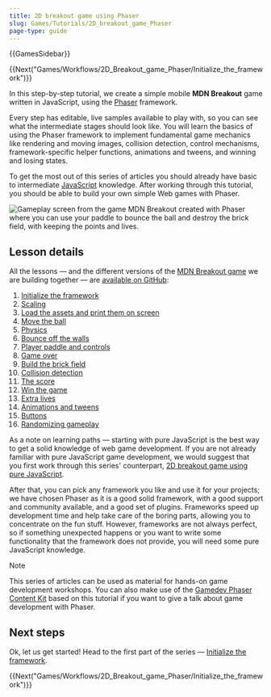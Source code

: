```yaml
---
title: 2D breakout game using Phaser
slug: Games/Tutorials/2D_breakout_game_Phaser
page-type: guide
---
```


{{GamesSidebar}}

{{Next("Games/Workflows/2D_Breakout_game_Phaser/Initialize_the_framework")}}

In this step-by-step tutorial, we create a simple mobile **MDN Breakout** game written in JavaScript, using the [Phaser](https://phaser.io/) framework.

Every step has editable, live samples available to play with, so you can see what the intermediate stages should look like. You will learn the basics of using the Phaser framework to implement fundamental game mechanics like rendering and moving images, collision detection, control mechanisms, framework-specific helper functions, animations and tweens, and winning and losing states.

To get the most out of this series of articles you should already have basic to intermediate [JavaScript](/en-US/docs/Learn_web_development/Getting_started/Your_first_website/JavaScript_basics) knowledge. After working through this tutorial, you should be able to build your own simple Web games with Phaser.

![Gameplay screen from the game MDN Breakout created with Phaser where you can use your paddle to bounce the ball and destroy the brick field, with keeping the points and lives.](mdn-breakout-phaser.png)

## Lesson details

All the lessons — and the different versions of the [MDN Breakout game](https://end3r.github.io/Gamedev-Phaser-Content-Kit/demos/lesson16.html) we are building together — are [available on GitHub](https://end3r.github.io/Gamedev-Phaser-Content-Kit/demos/):

1. [Initialize the framework](/en-US/docs/Games/Tutorials/2D_breakout_game_Phaser/Initialize_the_framework)
2. [Scaling](/en-US/docs/Games/Tutorials/2D_breakout_game_Phaser/Scaling)
3. [Load the assets and print them on screen](/en-US/docs/Games/Tutorials/2D_breakout_game_Phaser/Load_the_assets_and_print_them_on_screen)
4. [Move the ball](/en-US/docs/Games/Tutorials/2D_breakout_game_Phaser/Move_the_ball)
5. [Physics](/en-US/docs/Games/Tutorials/2D_breakout_game_Phaser/Physics)
6. [Bounce off the walls](/en-US/docs/Games/Tutorials/2D_breakout_game_Phaser/Bounce_off_the_walls)
7. [Player paddle and controls](/en-US/docs/Games/Tutorials/2D_breakout_game_Phaser/Player_paddle_and_controls)
8. [Game over](/en-US/docs/Games/Tutorials/2D_breakout_game_Phaser/Game_over)
9. [Build the brick field](/en-US/docs/Games/Tutorials/2D_breakout_game_Phaser/Build_the_brick_field)
10. [Collision detection](/en-US/docs/Games/Tutorials/2D_breakout_game_Phaser/Collision_detection)
11. [The score](/en-US/docs/Games/Tutorials/2D_breakout_game_Phaser/The_score)
12. [Win the game](/en-US/docs/Games/Tutorials/2D_breakout_game_Phaser/Win_the_game)
13. [Extra lives](/en-US/docs/Games/Tutorials/2D_breakout_game_Phaser/Extra_lives)
14. [Animations and tweens](/en-US/docs/Games/Tutorials/2D_breakout_game_Phaser/Animations_and_tweens)
15. [Buttons](/en-US/docs/Games/Tutorials/2D_breakout_game_Phaser/Buttons)
16. [Randomizing gameplay](/en-US/docs/Games/Tutorials/2D_breakout_game_Phaser/Randomizing_gameplay)

As a note on learning paths — starting with pure JavaScript is the best way to get a solid knowledge of web game development. If you are not already familiar with pure JavaScript game development, we would suggest that you first work through this series' counterpart, [2D breakout game using pure JavaScript](/en-US/docs/Games/Tutorials/2D_Breakout_game_pure_JavaScript).

After that, you can pick any framework you like and use it for your projects; we have chosen Phaser as it is a good solid framework, with a good support and community available, and a good set of plugins. Frameworks speed up development time and help take care of the boring parts, allowing you to concentrate on the fun stuff. However, frameworks are not always perfect, so if something unexpected happens or you want to write some functionality that the framework does not provide, you will need some pure JavaScript knowledge.

> [!NOTE]
> This series of articles can be used as material for hands-on game development workshops. You can also make use of the [Gamedev Phaser Content Kit](https://github.com/end3r/Gamedev-Phaser-Content-Kit) based on this tutorial if you want to give a talk about game development with Phaser.

## Next steps

Ok, let us get started! Head to the first part of the series — [Initialize the framework](/en-US/docs/Games/Tutorials/2D_breakout_game_Phaser/Initialize_the_framework).

{{Next("Games/Workflows/2D_Breakout_game_Phaser/Initialize_the_framework")}}
